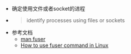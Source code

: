 - 确定使用文件或者socket的进程
- > identify processes using files or sockets
- 参考文档
	- [man fuser](https://man7.org/linux/man-pages/man1/fuser.1.html)
	- [How to use fuser command in Linux](https://linuxhint.com/fuser-command-linux/)